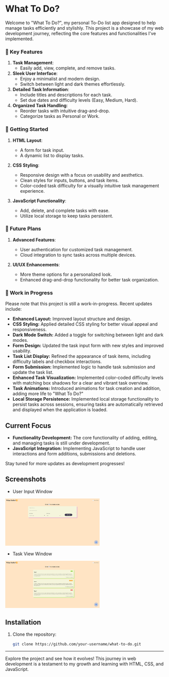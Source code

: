 # What To Do?

Welcome to "What To Do?", my personal To-Do list app designed to help manage tasks efficiently and stylishly. This project is a showcase of my web development journey, reflecting the core features and functionalities I've implemented.

### 🎯 Key Features

1. **Task Management**: 
    - Easily add, view, complete, and remove tasks.
2. **Sleek User Interface**:
    - Enjoy a minimalist and modern design.
    - Switch between light and dark themes effortlessly.
3. **Detailed Task Information**:
    - Include titles and descriptions for each task.
    - Set due dates and difficulty levels (Easy, Medium, Hard).
4. **Organized Task Handling**:
    - Reorder tasks with intuitive drag-and-drop.
    - Categorize tasks as Personal or Work.

### 🚀 Getting Started

1. **HTML Layout**:
    - A form for task input.
    - A dynamic list to display tasks.

2. **CSS Styling**:
    - Responsive design with a focus on usability and aesthetics.
    - Clean styles for inputs, buttons, and task items.
    - Color-coded task difficulty for a visually intuitive task management experience.

3. **JavaScript Functionality**:
    - Add, delete, and complete tasks with ease.
    - Utilize local storage to keep tasks persistent.

### 🔮 Future Plans

1. **Advanced Features**:
    - User authentication for customized task management.
    - Cloud integration to sync tasks across multiple devices.

2. **UI/UX Enhancements**:
    - More theme options for a personalized look.
    - Enhanced drag-and-drop functionality for better task organization.

### 🚧 Work in Progress

Please note that this project is still a work-in-progress. Recent updates include:

- **Enhanced Layout:** Improved layout structure and design.
- **CSS Styling:** Applied detailed CSS styling for better visual appeal and responsiveness.
- **Dark Mode Switch:** Added a toggle for switching between light and dark modes.
- **Form Design:** Updated the task input form with new styles and improved usability.
- **Task List Display:** Refined the appearance of task items, including difficulty labels and checkbox interactions.
- **Form Submission:** Implemented logic to handle task submission and update the task list.
- **Enhanced Task Visualization:** Implemented color-coded difficulty levels with matching box shadows for a clear and vibrant task overview.
- **Task Animations:** Introduced animations for task creation and addition, adding more life to "What To Do?"
- **Local Storage Persistence:** Implemented local storage functionality to persist tasks across sessions, ensuring tasks are automatically retrieved and displayed when the application is loaded.

## Current Focus

- **Functionality Development:** The core functionality of adding, editing, and managing tasks is still under development.
- **JavaScript Integration:** Implementing JavaScript to handle user interactions and form additions, submissions and deletions.

Stay tuned for more updates as development progresses!

## Screenshots

- User Input Window

<img src="screenshots\user-input-container.png" alt="Screenshot" style="max-width: 300px; height: auto;"/>

- Task View Window

<img src="screenshots\task-view-window.png" alt="Screenshot" style="max-width: 300px; height: auto;"/>

## Installation

1. Clone the repository:
   ```bash
   git clone https://github.com/your-username/what-to-do.git

---

Explore the project and see how it evolves! This journey in web development is a testament to my growth and learning with HTML, CSS, and JavaScript.

